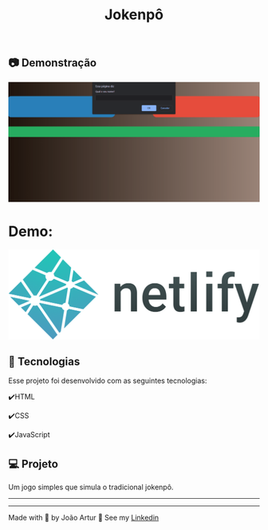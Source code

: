 <h1 align="center">
    Jokenpô
</h1>

<br>

## :camera: Demonstração

<img alt="demonstração" title="readme" src="./assets/anim.gif">

<p align="center">
 <h1>Demo:</h1>
  <a href="https://jokenpo-projeto.netlify.app/" target="_blank">
    <img alt="Demo on Vercel" src="./assets/logo.png">
  </a>
</p>

## :rocket: Tecnologias

Esse projeto foi desenvolvido com as seguintes tecnologias:

✔️HTML

✔️CSS

✔️JavaScript

## 💻 Projeto

Um jogo simples que simula o tradicional jokenpô.

---

<hr>
<p>Made with 💜 by João Artur 👋 See my <a href="https://www.linkedin.com/in/magalhesartur/">Linkedin</a></p>
